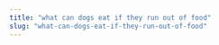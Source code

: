 ```yaml
---
title: "what can dogs eat if they run out of food"
slug: "what-can-dogs-eat-if-they-run-out-of-food"
---
```


